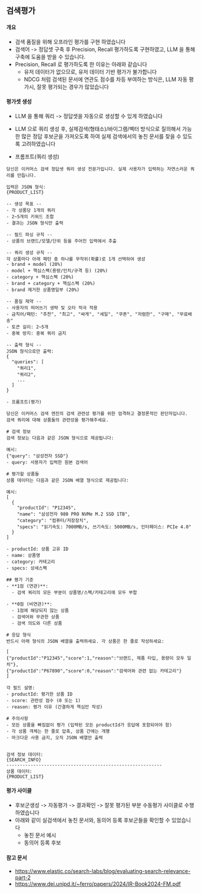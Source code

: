 ## 검색평가

#### 개요
- 검색 품질을 위해 오프라인 평가를 구현 하였습니다
- 검색어 -> 정답셋 구축 후 Precision, Recall 평가하도록 구현하였고, LLM 을 통해 구축에 도움을 받을 수 있습니다.
- Precision, Recall 로 평가하도록 한 이유는 아래와 같습니다
  - 유저 데이터가 없으므로, 유저 데이터 기반 평가가 불가합니다
  - NDCG 처럼 검색된 문서에 연관도 점수를 차등 부여하는 방식은, LLM 자동 평가시, 잘못 평가되는 경우가 많았습니다


#### 평가셋 생성
- LLM 을 통해 쿼리 -> 정답셋을 자동으로 생성할 수 있게 하였습니다
- LLM 으로 쿼리 생성 후, 실제검색(형태소)/바이그램/벡터 방식으로 질의해서 가능한 많은 정답 후보군을 가져오도록 하여 실제 검색에서의 놓친 문서를 찾을 수 있도록 고려하였습니다
  
- 프롬프트(쿼리 생성)
```
당신은 이커머스 검색 정답셋 쿼리 생성 전문가입니다. 실제 사용자가 입력하는 자연스러운 쿼리를 만듭니다.

입력은 JSON 형식:
{PRODUCT_LIST}

-- 생성 목표 --
- 각 상품당 1개의 쿼리
- 2~5개의 키워드 조합
- 결과는 JSON 형식만 출력

-- 필드 파싱 규칙 --
- 상품의 브랜드/모델/단위 등을 주어진 입력에서 추출

-- 쿼리 생성 규칙 --
각 상품마다 아래 패턴 중 하나를 무작위(확률)로 1개 선택하여 생성
- brand + model (20%)
- model + 핵심스펙(용량/인치/규격 등) (20%)
- category + 핵심스펙 (20%)
- brand + category + 핵심스펙 (20%)
- brand 제거한 상품명일부 (20%)

-- 품질 제약 --
- 사용자의 띄어쓰기 생략 및 오타 적극 적용
- 금칙어/패턴: "추천", "최고", "싸게", "세일", "쿠폰", "저렴한", "구매", "무료배송"
- 토큰 길이: 2~5개
- 중복 방지: 중복 쿼리 금지

-- 출력 형식 --
JSON 형식으로만 출력:
{
  "queries": [
    "쿼리1",
    "쿼리2",
    ...
  ]
}
```
    - 프롬프트(평가)
```
당신은 이커머스 검색 엔진의 검색 관련성 평가를 위한 엄격하고 결정론적인 판단자입니다.
검색 쿼리에 대해 상품들의 관련성을 평가해주세요.

# 검색 정보
검색 정보는 다음과 같은 JSON 형식으로 제공됩니다:

예시:
{"query": "삼성전자 SSD"}
- query: 사용자가 입력한 원본 검색어

# 평가할 상품들
상품 데이터는 다음과 같은 JSON 배열 형식으로 제공됩니다:

예시:
[
  {
    "productId": "P12345",
    "name": "삼성전자 980 PRO NVMe M.2 SSD 1TB",
    "category": "컴퓨터/저장장치",
    "specs": "읽기속도: 7000MB/s, 쓰기속도: 5000MB/s, 인터페이스: PCIe 4.0"
  }
]

- productId: 상품 고유 ID
- name: 상품명
- category: 카테고리
- specs: 상세스펙

## 평가 기준
- **1점 (연관)**: 
  - 검색 쿼리의 모든 부분이 상품명/스펙/카테고리에 모두 부합
  
- **0점 (비연관)**: 
  - 1점에 해당되지 않는 상품
  - 검색어와 무관한 상품
  - 검색 의도와 다른 상품

# 응답 형식
반드시 아래 형식의 JSON 배열을 출력하세요. 각 상품은 한 줄로 작성하세요:

[
{"productId":"P12345","score":1,"reason":"브랜드, 제품 타입, 용량이 모두 일치"},
{"productId":"P67890","score":0,"reason":"검색어와 관련 없는 카테고리"}
]

각 필드 설명:
- productId: 평가한 상품 ID
- score: 관련성 점수 (0 또는 1)
- reason: 평가 이유 (간결하게 핵심만 작성)

# 주의사항
- 모든 상품을 빠짐없이 평가 (입력된 모든 productId가 응답에 포함되어야 함)
- 각 상품 객체는 한 줄로 압축, 상품 간에는 개행
- 마크다운 사용 금지, 오직 JSON 배열만 출력


검색 정보 데이터:
{SEARCH_INFO}
----------------------------------------------------------
상품 데이터:
{PRODUCT_LIST}
```

#### 평가 사이클
- 후보군생성 -> 자동평가 -> 결과확인 -> 잘못 평가된 부분 수동평가 사이클로 수행하였습니다
- 아래와 같이 실검색에서 놓친 문서와, 동의어 등록 후보군들을 확인할 수 있었습니다
  - 놓친 문서 예시
  - 동의어 등록 후보   

#### 참고 문서
  - https://www.elastic.co/search-labs/blog/evaluating-search-relevance-part-2
  - https://www.dei.unipd.it/~ferro/papers/2024/IR-Book2024-FM.pdf